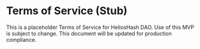# Terms of Service (Stub)

This is a placeholder Terms of Service for HeliosHash DAO. Use of this MVP is subject to change. This document will be updated for production compliance.
